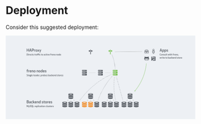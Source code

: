 # Deployment

Consider this suggested deployment:

![freno deployment](images/freno-deployment-github.png)
